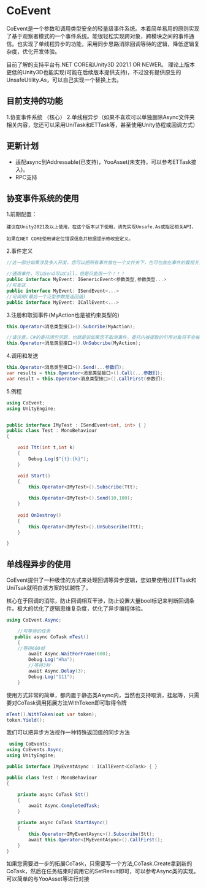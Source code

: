 # CoEvent

CoEvent是一个参数和调用类型安全的轻量级事件系统。本着简单易用的原则实现了基于观察者模式的一个事件系统。能很轻松实现跨对象，跨模块之间的事件通信。也实现了单线程异步的功能，采用同步思路消除回调等待的逻辑，降低逻辑复杂度，优化开发体验。

目前了解的支持平台有.NET CORE和Unity3D 2021.1 OR NEWER。
理论上版本更低的Unity3D也能实现(可能在后续版本提供支持)，不过没有提供原生的UnsafeUtility.As，可以自己实现一个替换上去。
## 目前支持的功能
1.协变事件系统 （核心）
2.单线程异步（如果不喜欢可以单独删除Async文件夹相关内容，您还可以采用UniTask和ETTask等，甚至使用Unity协程或回调方式）

## 更新计划
- 适配async到Addressable(已支持)，YooAsset(未支持，可以参考ETTask接入)。
- RPC支持

## 协变事件系统的使用

1.前期配置：
```
建议在Unity2021及以上使用，在这个版本以下使用，请先实现Unsafe.As或指定相关API，

如果在NET CORE使用请定位错误信息并根据提示修改宏定义。
```
2.事件定义
```csharp
//这一部分如果涉及多人开发，您可以把所有事件放在一个文件夹下，也可也放在事件的最相关处，这样做可以方便查阅

//通用事件，可以Send可以Call，但是只能用一个！！！
public interface MyEvent: IGenericEvent<参数类型,参数类型...>
//可发送
public interface MyEvent: ISendEvent<...>
//可调用(最后一个泛型参数是返回值)
public interface MyEvent: ICallEvent<...>
```


3.注册和取消事件(MyAction也是被约束类型的)
``` csharp
this.Operator<消息类型接口>().Subcribe(MyAction);

//请注意，C#的委托闭包问题，也就是说如果您不取消事件，委托内被提取的引用对象将不会被GC自动回收，这是C#委托常见的一个内存泄漏陷阱。
this.Operator<消息类型接口>().UnSubcribe(MyAction);
```

4.调用和发送
``` csharp
this.Operator<消息类型接口>().Send(...参数们);
var results = this.Operator<消息类型接口>().Call(...参数们);
var result = this.Operator<消息类型接口>().CallFirst(参数们);
```

5.例程
```csharp
using CoEvent;
using UnityEngine;


public interface IMyTest : ISendEvent<int, int> { }
public class Test : MonoBehaviour
{

    void Ttt(int t,int k)
    {
        Debug.Log($"{t}:{k}");
    }

    void Start()
    {
        this.Operator<IMyTest>().Subscribe(Ttt);

        this.Operator<IMyTest>().Send(10,100);
    }
    
    void OnDestroy()
    {
        this.Operator<IMyTest>().UnSubscribe(Ttt);
    }

}
```



## 单线程异步的使用

CoEvent提供了一种极佳的方式来处理回调等异步逻辑，您如果使用过ETTask和UniTsak就明白该方案的优越性了。

核心在于回调的消除，防止回调相互干涉，防止设置大量bool标记来判断回调条件。极大的优化了逻辑思维复杂度，优化了异步编程体验。

```csharp
using CoEvent.Async;

    //可等待的任务
   public async CoTask mTest()
    {
    //等待600帧
        await Async.WaitForFrame(600);
        Debug.Log("Hha");
        //等待3秒
        await Async.Delay(3);
        Debug.Log("111");
    }

```
使用方式非常的简单，都内置于静态类Async内，当然也支持取消，挂起等，只需要对CoTask调用拓展方法WithToken即可取得令牌
```csharp
mTest().WithToken(out var token);
token.Yield();
```


我们可以把异步方法视作一种特殊返回值的同步方法

```csharp
 using CoEvents;
using CoEvents.Async;
using UnityEngine;

public interface IMyEventAsync : ICallEvent<CoTask> { }

public class Test : MonoBehaviour
{

    private async CoTask Stt()
    {
        await Async.CompletedTask;
    }

    private async CoTask StartAsync()
    {
        this.Operator<IMyEventAsync>().Subscribe(Stt);
        await this.Operator<IMyEventAsync>().CallFirst();
    }
}
```

如果您需要进一步的拓展CoTask，只需要写一个方法,CoTask.Create拿到新的CoTask，然后在任务结束时调用它的SetResult即可，可以参考Async类的实现。
可以简单的与YooAsset等进行对接


